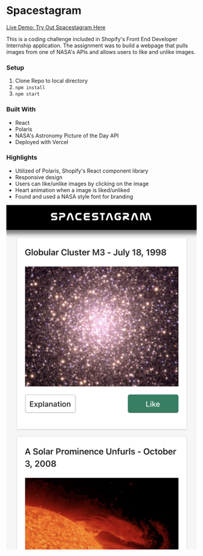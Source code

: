 # Spacestagram

[Live Demo: Try Out Spacestagram Here](https://spacestagram-three.vercel.app/)

This is a coding challenge included in Shopify's Front End Developer Internship application. The assignment was to build a webpage that pulls images from one of NASA's APIs and allows users to like and unlike images.

### Setup

1. Clone Repo to local directory
2. `npm install`
3. `npm start`

### Built With 
- React
- Polaris
- NASA's Astronomy Picture of the Day API
- Deployed with Vercel

### Highlights
- Utilized of Polaris, Shopify's React component library
- Responsive design
- Users can like/unlike images by clicking on the image
- Heart animation when a image is liked/unliked
- Found and used a NASA style font for branding

![Screenshot of Spacestagram](./src/images/spacestagram-screenshot.png)


